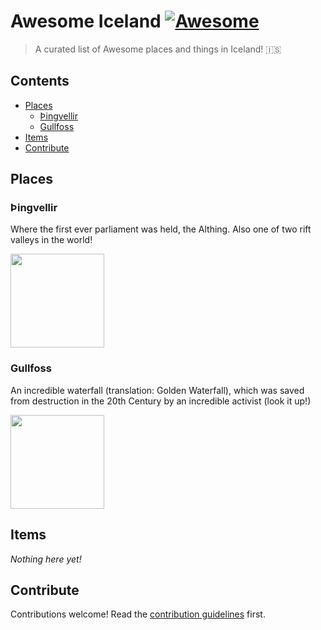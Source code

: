 # Awesome Iceland [![Awesome](https://awesome.re/badge.svg)](https://awesome.re)

> A curated list of Awesome places and things in Iceland! 🇮🇸

## Contents

- [Places](#places)
    - [Þingvellir](#þingvellir)
    - [Gullfoss](#gullfoss)
- [Items](#items)
- [Contribute](#contribute)

## Places

### Þingvellir

Where the first ever parliament was held, the Althing. Also one of two rift valleys in the world!

<img src="https://images.unsplash.com/photo-1602617640013-ae434ade8f96?ixlib=rb-1.2.1&ixid=eyJhcHBfaWQiOjEyMDd9&auto=format&fit=crop&w=1500&q=80" width=150 />

### Gullfoss

An incredible waterfall (translation: Golden Waterfall), which was saved from destruction in the 20th Century by an incredible activist (look it up!)

<img src="https://images.unsplash.com/photo-1583363054463-a38f3fbdeb63?ixid=MXwxMjA3fDB8MHxwaG90by1wYWdlfHx8fGVufDB8fHw%3D&ixlib=rb-1.2.1&auto=format&fit=crop&w=1500&q=80" width=150 />

## Items

*Nothing here yet!*

## Contribute

Contributions welcome! Read the [contribution guidelines](contributing.md) first.
